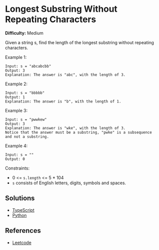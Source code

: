 # Longest Substring Without Repeating Characters #

**Difficulty:** Medium

Given a string s, find the length of the longest substring without repeating characters.

Example 1:

```
Input: s = "abcabcbb"
Output: 3
Explanation: The answer is "abc", with the length of 3.
```

Example 2:

```
Input: s = "bbbbb"
Output: 1
Explanation: The answer is "b", with the length of 1.
```

Example 3:

```
Input: s = "pwwkew"
Output: 3
Explanation: The answer is "wke", with the length of 3.
Notice that the answer must be a substring, "pwke" is a subsequence and not a substring.
```

Example 4:

```
Input: s = ""
Output: 0
 ```

Constraints:

- 0 <= `s.length` <= 5 * 104
- `s` consists of English letters, digits, symbols and spaces.


## Solutions ##

- [TypeScript](./solution-ts.ts)
- [Python](./solution-python.py)

## References ##
- [Leetcode](https://leetcode.com/problems/longest-substring-without-repeating-characters)

